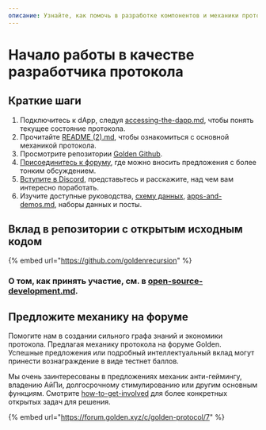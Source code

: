 ```yaml
---
описание: Узнайте, как помочь в разработке компонентов и механики протоколов с открытым исходным кодом.
---
```


# Начало работы в качестве разработчика протокола

## Краткие шаги

1. Подключитесь к dApp, следуя [accessing-the-dapp.md](../protocol/guides/accessing-the-dapp.md "mention"), чтобы понять текущее состояние протокола.  
2. Прочитайте [README (2).md](<../README (2).md> "mention"), чтобы ознакомиться с основной механикой протокола.  
3. Просмотрите репозитории [Golden Github](https://github.com/goldenrecursion).  
4. [Присоединитесь к форуму](https://forum.golden.xyz/), где можно вносить предложения с более тонким обсуждением.  
5. [Вступите в Discord](https://discord.com/invite/golden-protocol), представьтесь и расскажите, над чем вам интересно поработать.  
6. Изучите доступные руководства, [схему данных](https://dapp.golden.xyz/schema), [apps-and-demos.md](Приложения%20и%20демонстрации.md "упоминание"), наборы данных и посты.  
  

## Вклад в репозитории с открытым исходным кодом

{% embed url="https://github.com/goldenrecursion" %}

### О том, как принять участие, см. в [open-source-development.md](../protocol/open-source-development.md "mention").&#x20;



## Предложите механику на форуме

Помогите нам в создании сильного графа знаний и экономики протокола. Предлагая механику протокола на форуме Golden. Успешные предложения или подробный интеллектуальный вклад могут принести вознаграждение в виде тестнет баллов.  
  
Мы очень заинтересованы в предложениях механик анти-геймингу, владению АйПи, долгосрочному стимулированию или другим основным функциям. Смотрите [how-to-get-involved](../protocol/how-to-get-involved/ "mention") для более конкретных открытых задач для решения.  
  
{% embed url="https://forum.golden.xyz/c/golden-protocol/7" %}  
  


###
